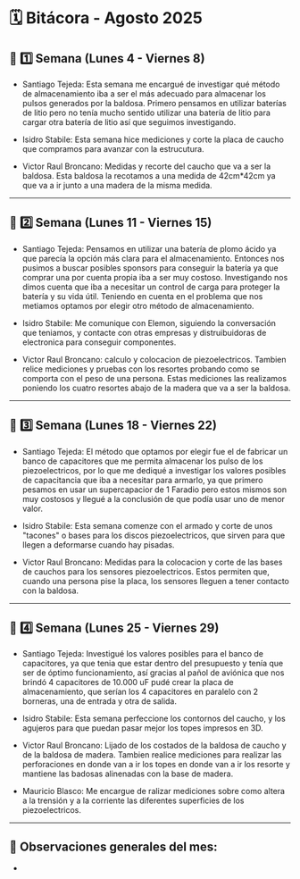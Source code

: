 # 🗓️ Bitácora - Agosto 2025

## 📅 1️⃣ Semana (Lunes 4 - Viernes 8)


-  Santiago Tejeda: Esta semana me encargué de investigar qué método de almacenamiento iba a ser el más adecuado para almacenar los pulsos generados por la baldosa. Primero pensamos en utilizar baterías de litio pero no tenía mucho sentido utilizar una batería de litio para cargar otra batería de litio así que seguimos investigando.

-  Isidro Stabile: Esta semana hice mediciones y corte la placa de caucho que compramos para avanzar con la estrucutura.

-  Victor Raul Broncano: Medidas y recorte del caucho que va a ser la baldosa. Esta baldosa la recotamos a una medida de 42cm*42cm ya que va a ir junto a una madera de la misma medida.

---

## 📅 2️⃣ Semana (Lunes 11 - Viernes 15)


-  Santiago Tejeda: Pensamos en utilizar una batería de plomo ácido ya que parecía la opción más clara para el almacenamiento. Entonces nos pusimos a buscar posibles sponsors para conseguir la batería ya que comprar una por cuenta propia iba a ser muy costoso. Investigando nos dimos cuenta que iba a necesitar un control de carga para proteger la batería y su vida útil. Teniendo en cuenta en el problema que nos metiamos optamos por elegir otro método de almacenamiento.

-  Isidro Stabile: Me comunique con Elemon, siguiendo la conversación que teniamos, y contacte con otras empresas y distruibuidoras de electronica para conseguir componentes.

-  Victor Raul Broncano: calculo y colocacion de piezoelectricos. Tambien relice mediciones y pruebas con los resortes probando como se comporta con el peso de una persona. Estas mediciones las realizamos poniendo los cuatro resortes abajo de la madera que va a ser la baldosa.

---

## 📅 3️⃣ Semana (Lunes 18 - Viernes 22)


-  Santiago Tejeda: El método que optamos por elegir fue el de fabricar un banco de capacitores que me permita almacenar los pulso de los piezoelectricos, por lo que me dediqué a investigar los valores posibles de capacitancia que iba a necesitar para armarlo, ya que primero pesamos en usar un supercapacior de 1 Faradio pero estos mismos son muy costosos y llegué a la conclusión de que podía usar uno de menor valor.

- Isidro Stabile: Esta semana comenze con el armado y corte de unos "tacones" o bases para los discos piezoelectricos, que sirven para que llegen a deformarse cuando hay pisadas.

- Victor Raul Broncano: Medidas para la colocacion y corte de las bases de cauchos para los sensores piezoelectricos. Estos permiten que, cuando una persona pise la placa, los sensores lleguen a tener contacto con la baldosa.

---

## 📅 4️⃣ Semana (Lunes 25 - Viernes 29)

 
-  Santiago Tejeda: Investigué los valores posibles para el banco de capacitores, ya que tenia que estar dentro del presupuesto y tenía que ser de óptimo funcionamiento, así gracias al pañol de aviónica que nos brindó 4 capacitores de 10.000 uF pudé crear la placa de almacenamiento, que serían los 4 capacitores en paralelo con 2 borneras, una de entrada y otra de salida.

-  Isidro Stabile: Esta semana perfeccione los contornos del caucho, y los agujeros para que puedan pasar mejor los topes impresos en 3D.

- Victor Raul Broncano: Lijado de los costados de la baldosa de caucho y de la baldosa de madera. Tambien realice mediciones para realizar las perforaciones en donde van a ir los topes en donde van a ir los resorte y mantiene las badosas alinenadas con la base de madera.
-  Mauricio Blasco: Me encargue de ralizar mediciones sobre como altera a la trensión y a la corriente las diferentes superficies de los piezoelectricos. 
---

🧾 **Observaciones generales del mes:**  
-  
-  
